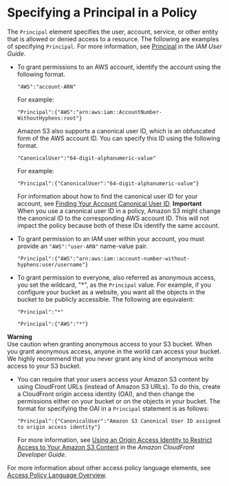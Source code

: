 # Specifying a Principal in a Policy<a name="s3-bucket-user-policy-specifying-principal-intro"></a>

The `Principal` element specifies the user, account, service, or other entity that is allowed or denied access to a resource\. The following are examples of specifying `Principal`\. For more information, see [Principal](http://docs.aws.amazon.com/IAM/latest/UserGuide/reference_policies_elements.html#Principal) in the *IAM User Guide*\. 

+ To grant permissions to an AWS account, identify the account using the following format\.

  ```
  "AWS":"account-ARN"
  ```

  For example:

  ```
  "Principal":{"AWS":"arn:aws:iam::AccountNumber-WithoutHyphens:root"}
  ```

  Amazon S3 also supports a canonical user ID, which is an obfuscated form of the AWS account ID\. You can specify this ID using the following format\.

  ```
  "CanonicalUser":"64-digit-alphanumeric-value"
  ```

  For example:

  ```
  "Principal":{"CanonicalUser":"64-digit-alphanumeric-value"}
  ```

  For information about how to find the canonical user ID for your account, see [Finding Your Account Canonical User ID](http://docs.aws.amazon.com/general/latest/gr/acct-identifiers.html#FindingCanonicalId)\.
**Important**  
When you use a canonical user ID in a policy, Amazon S3 might change the canonical ID to the corresponding AWS account ID\. This will not impact the policy because both of these IDs identify the same account\. 

+ To grant permission to an IAM user within your account, you must provide an `"AWS":"user-ARN"` name\-value pair\.

  ```
  "Principal":{"AWS":"arn:aws:iam::account-number-without-hyphens:user/username"}
  ```

+ To grant permission to everyone, also referred as anonymous access, you set the wildcard, "\*", as the `Principal` value\. For example, if you configure your bucket as a website, you want all the objects in the bucket to be publicly accessible\. The following are equivalent:

  ```
  "Principal":"*"
  ```

  ```
  "Principal":{"AWS":"*"}
  ```
**Warning**  
Use caution when granting anonymous access to your S3 bucket\. When you grant anonymous access, anyone in the world can access your bucket\. We highly recommend that you never grant any kind of anonymous write access to your S3 bucket\.

+ You can require that your users access your Amazon S3 content by using CloudFront URLs \(instead of Amazon S3 URLs\)\. To do this, create a CloudFront origin access identity \(OAI\), and then change the permissions either on your bucket or on the objects in your bucket\. The format for specifying the OAI in a `Principal` statement is as follows:

  ```
  "Principal":{"CanonicalUser":"Amazon S3 Canonical User ID assigned to origin access identity"}
  ```

  For more information, see [ Using an Origin Access Identity to Restrict Access to Your Amazon S3 Content](http://docs.aws.amazon.com/AmazonCloudFront/latest/DeveloperGuide/private-content-restricting-access-to-s3.html) in the *Amazon CloudFront Developer Guide*\. 

For more information about other access policy language elements, see [Access Policy Language Overview](access-policy-language-overview.md)\.